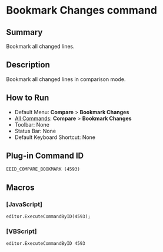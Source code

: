 # Bookmark Changes command

## Summary

Bookmark all changed lines.

## Description

Bookmark all changed lines in comparison mode.

## How to Run

- Default Menu: **Compare** \> **Bookmark Changes**
- [All Commands](../tools/all_commands): **Compare** \> **Bookmark Changes**
- Toolbar: None
- Status Bar: None
- Default Keyboard Shortcut: None

## Plug-in Command ID

```
EEID_COMPARE_BOOKMARK (4593)```

## Macros

### \[JavaScript\]

```
editor.ExecuteCommandByID(4593);
```

### \[VBScript\]

```
editor.ExecuteCommandByID 4593
```
